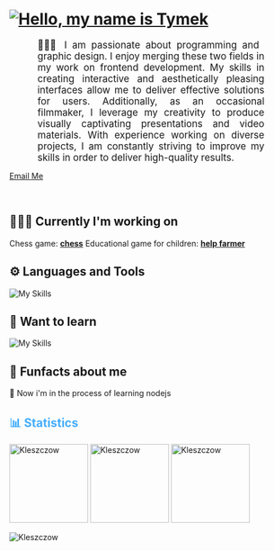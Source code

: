 <h1 style="color: #44AEFB;">  <a href="https://git.io/typing-svg"><img src="https://readme-typing-svg.demolab.com?font=Fira+Code&pause=600&width=435&lines=Hello+I'm+Tymek" alt="Hello, my name is Tymek" /></a> </h1>

<p align:"left" style="text-align: justify; margin: 0 50px; font-size: 17px;" >
    👨🏻‍💻 I am passionate about programming and graphic design. I enjoy merging these two fields in my work on frontend development. My skills in creating interactive and aesthetically pleasing interfaces allow me to deliver effective solutions for users. Additionally, as an occasional filmmaker, I leverage my creativity to produce visually captivating presentations and video materials. With experience working on diverse projects, I am constantly striving to improve my skills in order to deliver high-quality results.
<br>
<div align="left">
    
[Email Me](mailto:tymekslomski@gmail.com)
    
</div>
</p>    
<br>


## 👨🏽‍🔧 Currently I'm working on

Chess game: **[chess](https://kleszczow.github.io/Chess/)**
Educational game for children: **[help farmer](https://github.com/Kleszczow/science-game)**

## ⚙️ Languages and Tools

![My Skills](https://skillicons.dev/icons?i=git,github,html,css,sass,js,vscode,ps,pr,autocad)

## 🧠 Want to learn 

![My Skills](https://skillicons.dev/icons?i=angular,ts,docker,nodejs,jest,mysql,php)


## 🔎 Funfacts about me

📢 Now i'm in the process of learning nodejs


<h2 style="color: #44AEFB">📊 Statistics</h2>


<span>
    <img  height="140px" src="https://github-readme-stats.vercel.app/api/top-langs?username=Kleszczow&show_icons=true&locale=en&layout=compact&theme=transparent" alt="Kleszczow" /> 
</span>
<span>
    <img height="140px" src="https://github-readme-stats.vercel.app/api?username=Kleszczow&show_icons=true&locale=en&theme=transparent" alt="Kleszczow" />
</span>
<span>
    <img height="140px" src="https://streak-stats.demolab.com?user=Kleszczow&count_private=true&theme=transparent" alt="Kleszczow">
</span>


<p align="left"> <img src="https://komarev.com/ghpvc/?username=Kleszczow&label=Profile%20views&color=0e75b6&style=flat" alt="Kleszczow" /> </p>


